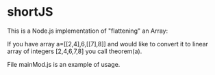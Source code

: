 # shortJS
This is a Node.js implementation of "flattening" an Array:




If you have array a=[[2,4],6,[[7],8]] and would like to convert it to linear array of integers [2,4,6,7,8] you call theorem(a).


File mainMod.js is an example of usage.
